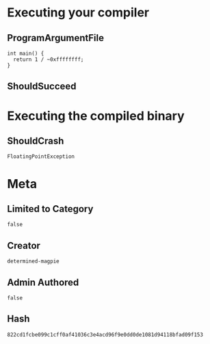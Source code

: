 # Executing your compiler

## ProgramArgumentFile

```
int main() {
  return 1 / ~0xffffffff;
}
```

## ShouldSucceed

# Executing the compiled binary

## ShouldCrash

```
FloatingPointException
```

# Meta

## Limited to Category

```
false
```

## Creator

```
determined-magpie
```

## Admin Authored

```
false
```

## Hash

```
822cd1fcbe099c1cff0af41036c3e4acd96f9e0dd0de1081d94118bfad09f153
```
